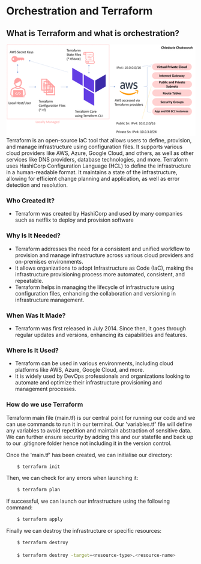 # Orchestration and Terraform

## What is Terraform and what is orchestration?
![Terraform diagram.png](Terraform%20diagram.png)
Terraform is an open-source IaC tool that allows users to define, provision, and manage infrastructure using configuration files.
It supports various cloud providers like AWS, Azure, Google Cloud, and others, as well as other services like DNS providers, database technologies, and more.
Terraform uses HashiCorp Configuration Language (HCL) to define the infrastructure in a human-readable format.
It maintains a state of the infrastructure, allowing for efficient change planning and application, as well as error detection and resolution.

### **Who Created It?**
   - Terraform was created by HashiCorp and used by many companies such as netflix to deploy and provision software

### **Why Is It Needed?**
   - Terraform addresses the need for a consistent and unified workflow to provision and manage infrastructure across various cloud providers and on-premises environments.
   - It allows organizations to adopt Infrastructure as Code (IaC), making the infrastructure provisioning process more automated, consistent, and repeatable.
   - Terraform helps in managing the lifecycle of infrastructure using configuration files, enhancing the collaboration and versioning in infrastructure management.

### **When Was It Made?**
   - Terraform was first released in July 2014. Since then, it goes through regular updates and versions,  enhancing its capabilities and features.

### **Where Is It Used?**
   - Terraform can be used in various environments, including cloud platforms like AWS, Azure, Google Cloud, and more.
   - It is widely used by DevOps professionals and organizations looking to automate and optimize their infrastructure provisioning and management processes.


### How do we use Terraform
Terraform main file (main.tf) is our central point for running our code and we can use commands to run it in our terminal. 
Our 'variables.tf' file will define any variables to avoid repetition and maintain abstraction of sensitive data.
We can further ensure security by adding this and our statefile and back up to our .gitignore folder hence not including it in the version control.

Once the 'main.tf' has been created, we can initialise our directory:

```bash
    $ terraform init
```

Then, we can check for any errors when launching it:

```bash
    $ terraform plan
```

If successful, we can launch our infrastructure using the following command:

```bash
    $ terraform apply
```

Finally we can destroy the infrastructure or specific resources:

```bash
    $ terraform destroy 
    
    $ terraform destroy -target=<resource-type>.<resource-name>
```